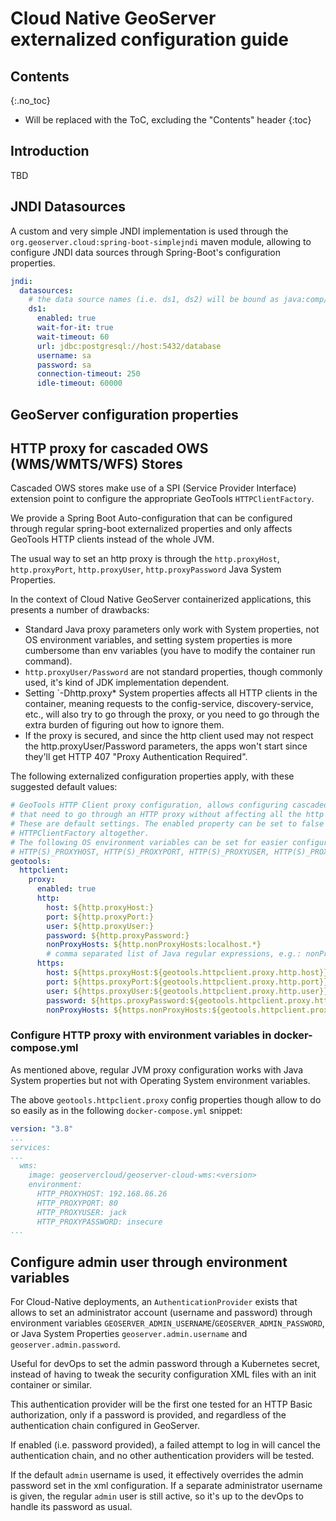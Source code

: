 # Cloud Native GeoServer externalized configuration guide

## Contents
{:.no_toc}

* Will be replaced with the ToC, excluding the "Contents" header
{:toc}

## Introduction

TBD

## JNDI Datasources

A custom and very simple JNDI implementation is used through the `org.geoserver.cloud:spring-boot-simplejndi` maven module,
allowing to configure JNDI data sources through Spring-Boot's configuration properties.

```yaml
jndi:
  datasources:
    # the data source names (i.e. ds1, ds2) will be bound as java:comp/env/jdbc/ds1 and java:comp/env/jdbc/ds2:
    ds1:
      enabled: true
      wait-for-it: true
      wait-timeout: 60
      url: jdbc:postgresql://host:5432/database
      username: sa
      password: sa
      connection-timeout: 250
      idle-timeout: 60000
```

## GeoServer configuration properties

## HTTP proxy for cascaded OWS (WMS/WMTS/WFS) Stores

Cascaded OWS stores make use of a SPI (Service Provider Interface)
extension point to configure the appropriate GeoTools `HTTPClientFactory`.

We provide a Spring Boot Auto-configuration that can be configured
through regular spring-boot externalized properties and only affects 
GeoTools HTTP clients instead of the whole JVM.

The usual way to set an http proxy is through the `http.proxyHost`, `http.proxyPort`,
`http.proxyUser`, `http.proxyPassword` Java System Properties.

In the context of Cloud Native GeoServer containerized applications,
this presents a number of drawbacks:

* Standard Java proxy parameters only work with System properties,
  not OS environment variables, and setting system properties is more
  cumbersome than env variables (you have to modify the container run command).
* `http.proxyUser/Password` are not standard properties, though commonly used, it's kind of
JDK implementation dependent.
* Setting `-Dhttp.proxy* System properties affects all HTTP clients in the container, meaning
requests to the config-service, discovery-service, etc., will also try to go through the proxy,
or you need to go through the extra burden of figuring out how to ignore them.
* If the proxy is secured, and since the http client used may not respect the
http.proxyUser/Password parameters, the apps won't start since they'll get
HTTP 407 "Proxy Authentication Required".

The following externalized configuration properties apply, with these suggested default values:

```yaml
# GeoTools HTTP Client proxy configuration, allows configuring cascaded WMS/WMTS/WFS stores
# that need to go through an HTTP proxy without affecting all the http clients at the JVM level
# These are default settings. The enabled property can be set to false to disable the custom
# HTTPClientFactory altogether.
# The following OS environment variables can be set for easier configuration:
# HTTP(S)_PROXYHOST, HTTP(S)_PROXYPORT, HTTP(S)_PROXYUSER, HTTP(S)_PROXYPASSWORD, HTTP(S)_NONPROXYHOSTS
geotools:
  httpclient:
    proxy:
      enabled: true
      http:
        host: ${http.proxyHost:}
        port: ${http.proxyPort:}
        user: ${http.proxyUser:}
        password: ${http.proxyPassword:}
        nonProxyHosts: ${http.nonProxyHosts:localhost.*}
        # comma separated list of Java regular expressions, e.g.: nonProxyHosts: localhost, example.*
      https:
        host: ${https.proxyHost:${geotools.httpclient.proxy.http.host}}
        port: ${https.proxyPort:${geotools.httpclient.proxy.http.port}}
        user: ${https.proxyUser:${geotools.httpclient.proxy.http.user}}
        password: ${https.proxyPassword:${geotools.httpclient.proxy.http.password}}
        nonProxyHosts: ${https.nonProxyHosts:${geotools.httpclient.proxy.http.nonProxyHosts}}
```

### Configure HTTP proxy with environment variables in docker-compose.yml

As mentioned above, regular JVM proxy configuration works with Java System properties
but not with Operating System environment variables.

The above `geotools.httpclient.proxy` config properties though allow to do so
easily as in the following `docker-compose.yml` snippet:

```yaml
version: "3.8"
...
services:
...
  wms:
    image: geoservercloud/geoserver-cloud-wms:<version>
    environment:
      HTTP_PROXYHOST: 192.168.86.26
      HTTP_PROXYPORT: 80
      HTTP_PROXYUSER: jack
      HTTP_PROXYPASSWORD: insecure
...
```

## Configure admin user through environment variables

For Cloud-Native deployments, an `AuthenticationProvider` exists 
that allows to set an administrator account (username and password)
through environment variables `GEOSERVER_ADMIN_USERNAME`/`GEOSERVER_ADMIN_PASSWORD`,
or Java System Properties `geoserver.admin.username` and `geoserver.admin.password`.

Useful for devOps to set the admin password through a Kubernetes secret,
instead of having to tweak the security configuration XML files with an init container or similar.

This authentication provider will be the first one tested for an HTTP Basic authorization, only
if a password is provided, and regardless of the authentication chain configured in GeoServer.

If enabled (i.e. password provided), a failed attempt to log in will cancel the authentication
chain, and no other authentication providers will be tested.

If the default `admin` username is used, it effectively overrides the admin password set in the
xml configuration. If a separate administrator username is given, the regular
`admin` user is still active, so it's up to the devOps to handle its password as usual.
